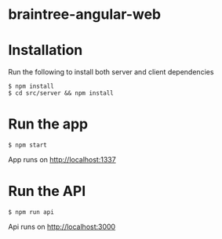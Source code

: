 # braintree-angular-web

# Installation

Run the following to install both server and client dependencies

	$ npm install
	$ cd src/server && npm install
	
# Run the app

	$ npm start
App runs on
[http://localhost:1337](http://localhost:1337)

# Run the API

	$ npm run api
	
Api runs on
[http://localhost:3000](http://localhost:3000)